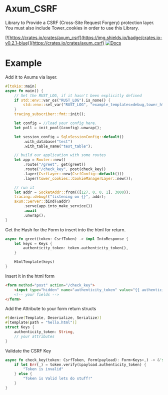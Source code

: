 # Axum_CSRF

Library to Provide a CSRF (Cross-Site Request Forgery) protection layer. You must also include Tower_cookies in order to use this Library.

[![https://crates.io/crates/axum_csrf](https://img.shields.io/badge/crates.io-v0.2.1-blue)](https://crates.io/crates/axum_csrf)
[![Docs](https://docs.rs/axum_csrf/badge.svg)](https://docs.rs/axum_csrf)

# Example

Add it to Axums via layer.
```rust
#[tokio::main]
async fn main() {
    // Set the RUST_LOG, if it hasn't been explicitly defined
    if std::env::var_os("RUST_LOG").is_none() {
        std::env::set_var("RUST_LOG", "example_templates=debug,tower_http=debug")
    }
    tracing_subscriber::fmt::init();

    let config = //load your config here.
    let poll = init_pool(&config).unwrap();

    let session_config = SqlxSessionConfig::default()
        .with_database("test")
        .with_table_name("test_table");

    // build our application with some routes
    let app = Router::new()
        .route("/greet", get(greet))
        .route("/check_key", post(check_key))
        .layer(CsrfLayer::new(CsrfConfig::default()))
        .layer(tower_cookies::CookieManagerLayer::new());

    // run it
    let addr = SocketAddr::from(([127, 0, 0, 1], 3000));
    tracing::debug!("listening on {}", addr);
    axum::Server::bind(&addr)
        .serve(app.into_make_service())
        .await
        .unwrap();
}
```

Get the Hash for the Form to insert into the html for return.
```rust
async fn greet(token: CsrfToken) -> impl IntoResponse {
    let keys = Keys {
        authenticity_token: token.authenticity_token(),
    }

    HtmlTemplate(keys)
}
```

Insert it in the html form
```html
<form method="post" action="/check_key">
    <input type="hidden" name="authenticity_token" value="{{ authenticity_token }}"/>
    <!-- your fields -->
</form>
```

Add the Attribute to your form return structs
```rust
#[derive(Template, Deserialize, Serialize)]
#[template(path = "hello.html")]
struct Keys {
    authenticity_token: String,
    // your attributes
}
```

Validate the CSRF Key
```rust
async fn check_key(token: CsrfToken, Form(payload): Form<Keys>,) -> &'static str {
    if let Err(_) = token.verify(&payload.authenticity_token) {
        "Token is invalid"
    } else {
        "Token is Valid lets do stuff!"
    }
}
```